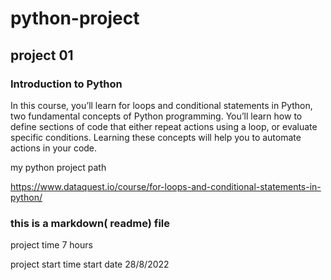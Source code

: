# python-project
## project 01

### Introduction to Python
In this course, you’ll learn for loops and conditional statements in Python, two fundamental concepts of Python programming. You’ll learn how to define sections of code that either repeat actions using a loop, or evaluate specific conditions. Learning these concepts will help you to automate actions in your code.


my python project path

https://www.dataquest.io/course/for-loops-and-conditional-statements-in-python/


### this is a markdown( readme) file



project time
7 hours

project start time
start date 28/8/2022

